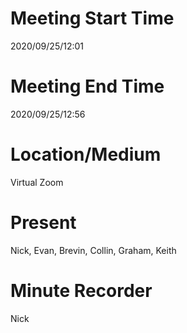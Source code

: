 # Meeting Start Time  
2020/09/25/12:01

# Meeting End Time
2020/09/25/12:56

# Location/Medium
Virtual Zoom

# Present
Nick, Evan, Brevin, Collin, Graham, Keith

# Minute Recorder
Nick
